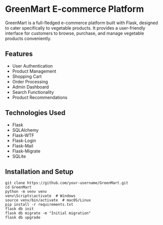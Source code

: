 <h1>GreenMart E-commerce Platform</h1>
<p>GreenMart is a full-fledged e-commerce platform built with Flask, designed to cater specifically to vegetable products. It provides a user-friendly interface for customers to browse, purchase, and manage vegetable products conveniently.</p>
<h2>Features</h2>
<ul>
<li>User Authentication</li>
<li>Product Management</li>
<li>Shopping Cart</li>
<li>Order Processing</li>
<li>Admin Dashboard</li>
<li>Search Functionality</li>
<li>Product Recommendations</li>
</ul>
        
<h2>Technologies Used</h2>
<ul>
<li>Flask</li>
<li>SQLAlchemy</li>
<li>Flask-WTF</li>
<li>Flask-Login</li>
<li>Flask-Mail</li>
<li>Flask-Migrate</li>
<li>SQLite</li>
</ul>
        
<h2>Installation and Setup</h2>
<pre><code>git clone https://github.com/your-username/GreenMart.git
cd GreenMart
python -m venv venv
venv\Scripts\activate  # Windows
source venv/bin/activate  # macOS/Linux
pip install -r requirements.txt
flask db init
flask db migrate -m "Initial migration"
flask db upgrade
</code></pre>
        
<!-- Additional usage, contributing, license, and contact information goes here -->


